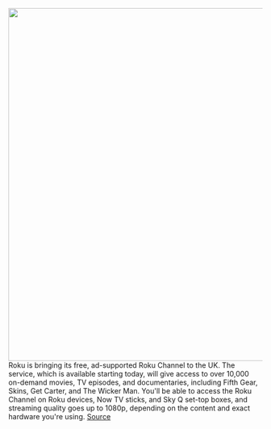 <img src='https://cdn.vox-cdn.com/thumbor/zIugYOJ1Ir2cUJ3ZBMI6D_tG9rk=/0x0:4552x2764/1200x800/filters:focal(1912x1018:2640x1746)/cdn.vox-cdn.com/uploads/chorus_image/image/66613827/TRC_UK_Home_Screen.0.jpg' width='700px' /><br/>
Roku is bringing its free, ad-supported Roku Channel to the UK. The service, which is available starting today, will give access to over 10,000 on-demand movies, TV episodes, and documentaries, including Fifth Gear, Skins, Get Carter, and The Wicker Man. You'll be able to access the Roku Channel on Roku devices, Now TV sticks, and Sky Q set-top boxes, and streaming quality goes up to 1080p, depending on the content and exact hardware you're using.
<a href='https://www.theverge.com/2020/4/6/21209681/roku-channel-uk-launch-10000-ad-supported-free-tv-shows-movies-documentaries-kids-and-family'> Source <a/>